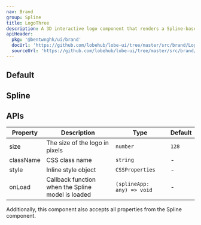 ```yaml
---
nav: Brand
group: Spline
title: LogoThree
description: A 3D interactive logo component that renders a Spline-based 3D model of the LobeHub logo with a fallback image while loading.
apiHeader:
  pkg: '@bentwnghk/ui/brand'
  docUrl: 'https://github.com/lobehub/lobe-ui/tree/master/src/brand/LogoThree/index.md'
  sourceUrl: 'https://github.com/lobehub/lobe-ui/tree/master/src/brand/LogoThree/index.tsx'
---
```


## Default

<code src="./demos/index.tsx" nopadding></code>

## Spline

<code src="./demos/LogoSpline.tsx" nopadding></code>

## APIs

| Property  | Description                                       | Type                       | Default |
| --------- | ------------------------------------------------- | -------------------------- | ------- |
| size      | The size of the logo in pixels                    | `number`                   | `128`   |
| className | CSS class name                                    | `string`                   | -       |
| style     | Inline style object                               | `CSSProperties`            | -       |
| onLoad    | Callback function when the Spline model is loaded | `(splineApp: any) => void` | -       |

Additionally, this component also accepts all properties from the Spline component.
